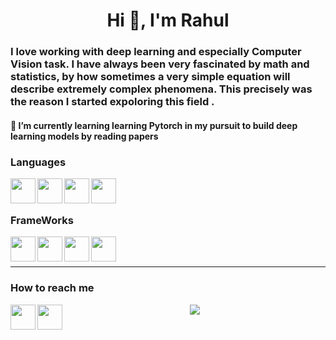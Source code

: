 <h1 align="center">Hi 👋, I'm Rahul</h1>
<h3 align="left">I love working with deep learning and especially Computer Vision task. I have always been very fascinated by math and statistics, by how sometimes a very simple equation will describe extremely complex phenomena. This precisely was the reason I started expoloring this field .</h3>

#### 🌱 I’m currently learning **learning Pytorch in my pursuit to build deep learning models by reading papers**

### Languages

<img align="left" height="40" width="40" src="https://devicons.github.io/devicon/devicon.git/icons/c/c-original.svg" />
<img align="left" height="40" width="40" src="https://devicons.github.io/devicon/devicon.git/icons/cplusplus/cplusplus-original.svg" />
<img align="left" height="40" width="40" src="https://devicons.github.io/devicon/devicon.git/icons/python/python-original.svg" />
<img align="left" height="40" width="40" src="https://devicons.github.io/devicon/devicon.git/icons/java/java-original-wordmark.svg" />

<br/>
<br/>

### FrameWorks

<img align="left" height="40" width="40" src="https://upload.wikimedia.org/wikipedia/commons/thumb/a/ae/Keras_logo.svg/1200px-Keras_logo.svg.png" />
<img align="left" height="40" width="40" src="https://www.vectorlogo.zone/logos/tensorflow/tensorflow-icon.svg" />
<img align="left" height="40" width="40" src="https://www.vectorlogo.zone/logos/pytorch/pytorch-icon.svg" />
<img align="left" height="40" width="40" src="https://www.vectorlogo.zone/logos/opencv/opencv-icon.svg" />

<br/>
<br/>

<hr/>

### How to reach me
<p align="center">
<a href="mailto: ramalik00@gmail.com" target="_blank"><img align="left" height="40" width="40" src="https://cdn.jsdelivr.net/npm/simple-icons@v3/icons/gmail.svg" /></a>
<a href="https://www.linkedin.com/in/rahulmalik--iitbhu/" target="_blank"><img align="left" height="40" width="40" src="https://cdn.jsdelivr.net/npm/simple-icons@v3/icons/linkedin.svg" /></a>

</p>

<p align="center">

<img src="https://visitor-badge.laobi.icu/badge?page_id=ramalik00.ramalik00" />

</p>





